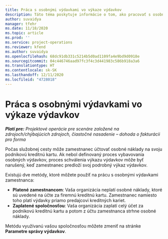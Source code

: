 ```yaml
---
title: Práca s osobnými výdavkami vo výkaze výdavkov
description: Táto téma poskytuje informácie o tom, ako pracovať s osobnými výdavkami, ktoré vzniknú zamestnancom pri cestovaní na služobné účely.
author: suvaidya
manager: tfehr
ms.date: 11/18/2020
ms.topic: article
ms.prod: ''
ms.service: project-operations
ms.reviewer: kfend
ms.author: suvaidya
ms.openlocfilehash: 68dc91db331c5214b5d0ad1109fa4e9bd9d0918e
ms.sourcegitcommit: 04c446746aad97fc3f4c3d441983c586b918a3a6
ms.translationtype: HT
ms.contentlocale: sk-SK
ms.lasthandoff: 12/11/2020
ms.locfileid: "4728018"
---
```

# <a name="work-with-personal-expenses-on-an-expense-report"></a>Práca s osobnými výdavkami vo výkaze výdavkov

_**Platí pre:** Projektové operácie pre scenáre založené na zdrojoch/chýbajúcich zdrojoch, čiastočné nasadenie – dohoda o fakturácii pro forma_

Počas služobnej cesty môže zamestnanec účtovať osobné náklady na svoju podnikovú kreditnú kartu. Ak nebol definovaný proces vybavovania osobných výdavkov, proces schválenia výkazu výdavkov môže byť narušený, keď zamestnanec predloží svoj podrobný výkaz výdavkov.

Existujú dve metódy, ktoré môžete použiť na prácu s osobnými výdavkami zamestnanca:

  - **Platené zamestnancom**: Vaša organizácia neplatí osobné náklady, ktoré sú uvedené na účte za firemnú kreditnú kartu. Zamestnanec namiesto toho platí výdavky priamo predajcovi kreditných kariet. 
  - **Zaplatené spoločnosťou**: Vaša organizácia zaplatí celý účet za podnikovú kreditnú kartu a potom z účtu zamestnanca strhne osobné náklady.

Metódu využívanú vašou spoločnosťou môžete zmeniť na stránke **Parametre správy výdavkov**.
